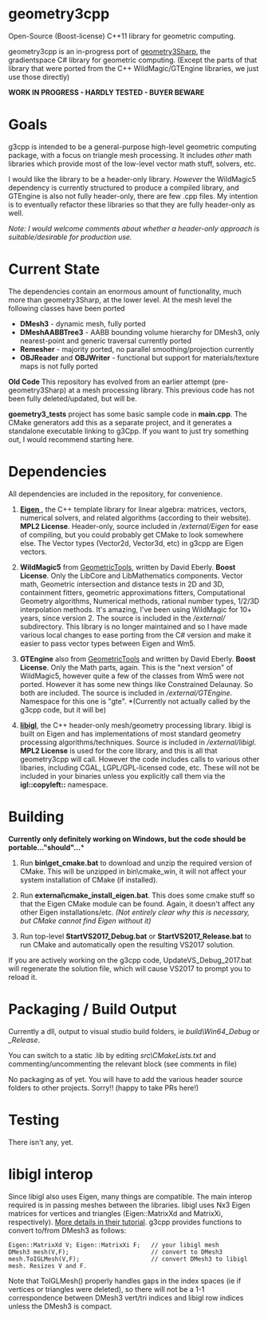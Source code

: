 # geometry3cpp

Open-Source (Boost-license) C++11 library for geometric computing. 

geometry3cpp is an in-progress port of [geometry3Sharp](https://github.com/gradientspace/geometry3Sharp), the gradientspace C# library for geometric computing. (Except the parts of that library that were ported from the C++ WildMagic/GTEngine libraries, we just use those directly)

**WORK IN PROGRESS - HARDLY TESTED - BUYER BEWARE**


# Goals

g3cpp is intended to be a general-purpose high-level geometric computing package, with a focus on triangle mesh processing. It includes *other* math libraries which provide most of the low-level vector math stuff, solvers, etc. 

I would like the library to be a header-only library. *However* the WildMagic5 dependency is currently structured to produce a compiled library, and GTEngine is also not fully header-only, there are few .cpp files. My intention is to eventually refactor these libraries so that they are fully header-only as well. 

*Note: I would welcome comments about whether a header-only approach is suitable/desirable for production use.*

# Current State

The dependencies contain an enormous amount of functionality, much more than geometry3Sharp, at the lower level. At the mesh level the following classes have been ported

* **DMesh3** - dynamic mesh, fully ported
* **DMeshAABBTree3** - AABB bounding volume hierarchy for DMesh3, only nearest-point and generic traversal currently ported
* **Remesher** - majority ported, no parallel smoothing/projection currently
* **OBJReader** and **OBJWriter** - functional but support for materials/texture maps is not fully ported

**Old Code** This repository has evolved from an earlier attempt (pre-geometry3Sharp) at a mesh processing library. This previous code has not been fully deleted/updated, but will be. 

**goemetry3_tests** project has some basic sample code in **main.cpp**. The CMake generators add this as a separate project, and it generates a standalone executable linking to g3Cpp. If you want to just try something out, I would recommend starting here.


# Dependencies

All dependencies are included in the repository, for convenience.

1) [**Eigen** ](https://eigen.tuxfamily.org/), the C++ template library for linear algebra: matrices, vectors, numerical solvers, and related algorithms (according to their website). **MPL2 License**. Header-only, source included in */external/Eigen* for ease of compiling, but you could probably get CMake to look somewhere else. The Vector types (Vector2d, Vector3d, etc) in g3cpp are Eigen vectors.

2) **WildMagic5** from [GeometricTools](https://www.geometrictools.com/), written by David Eberly. **Boost License**. Only the LibCore and LibMathematics components. Vector math, Geometric intersection and distance tests in 2D and 3D, containment fitters, geometric approximations fitters, Computational Geometry algorithms, Numerical methods, rational number types, 1/2/3D interpolation methods. It's amazing, I've been using WildMagic for 10+ years, since version 2. The source is included in the */external/* subdirectory. This library is no longer maintained and so I have made various local changes to ease porting from the C# version and make it easier to pass vector types between Eigen and Wm5. 

3) **GTEngine** also from [GeometricTools](https://www.geometrictools.com/) and written by David Eberly. **Boost License**. Only the Math parts, again. This is the "next version" of WildMagic5, however quite a few of the classes from Wm5 were not ported. However it has some new things like Constrained Delaunay. So both are included. The source is included in */external/GTEngine*. Namespace for this one is "gte". *(Currently not actually called by the g3cpp code, but it will be)

4) [**libigl**](https://libigl.github.io/), the C++ header-only mesh/geometry processing library. libigl is built on Eigen and has implementations of most standard geometry processing algorithms/techniques. Source is included in */external/libigl*. **MPL2 License** is used for the core library, and this is all that geometry3cpp will call. However the code includes calls to various other libaries, including CGAL, LGPL/GPL-licensed code, etc. These will not be included in your binaries unless you explicitly call them via the **igl::copyleft::** namespace. 


# Building

**Currently only definitely working on Windows, but the code should be portable..."should"...***

1) Run **bin\get_cmake.bat** to download and unzip the required version of CMake. This will be unzipped in bin\cmake_win, it will not affect your system installation of CMake (if installed). 

2) Run **external\cmake_install_eigen.bat**. This does some cmake stuff so that the Eigen CMake module can be found. Again, it doesn't affect any other Eigen installations/etc. *(Not entirely clear why this is necessary, but CMake cannot find Eigen without it)*

3) Run top-level **StartVS2017_Debug.bat** or **StartVS2017_Release.bat** to run CMake and automatically open the resulting VS2017 solution. 

If you are actively working on the g3cpp code, UpdateVS_Debug_2017.bat will regenerate the solution file, which will cause VS2017 to prompt you to reload it. 


# Packaging / Build Output

Currently a dll, output to visual studio build folders, ie *build\Win64_Debug* or *_Release*. 

You can switch to a static .lib by editing *src\CMakeLists.txt* and commenting/uncommenting the relevant block (see comments in file)

No packaging as of yet. You will have to add the various header source folders to other projects. Sorry!! (happy to take PRs here!)


# Testing

There isn't any, yet.

# libigl interop

Since libigl also uses Eigen, many things are compatible. The main interop required is in passing meshes between the libraries. libigl uses Nx3 Eigen matrices for vertices and triangles (Eigen::MatrixXd and MatrixXi, respectively). [More details in their tutorial](https://libigl.github.io/tutorial/#mesh-representation). g3cpp provides functions to convert to/from DMesh3 as follows:

    Eigen::MatrixXd V; Eigen::MatrixXi F;   // your libigl mesh
    DMesh3 mesh(V,F);                       // convert to DMesh3
    mesh.ToIGLMesh(V,F);                    // convert DMesh3 to libigl mesh. Resizes V and F.

Note that ToIGLMesh() properly handles gaps in the index spaces (ie if vertices or triangles were deleted), so there will not be a 1-1 correspondence between DMesh3 vert/tri indices and libigl row indices unless the DMesh3 is compact.
    
    
    
